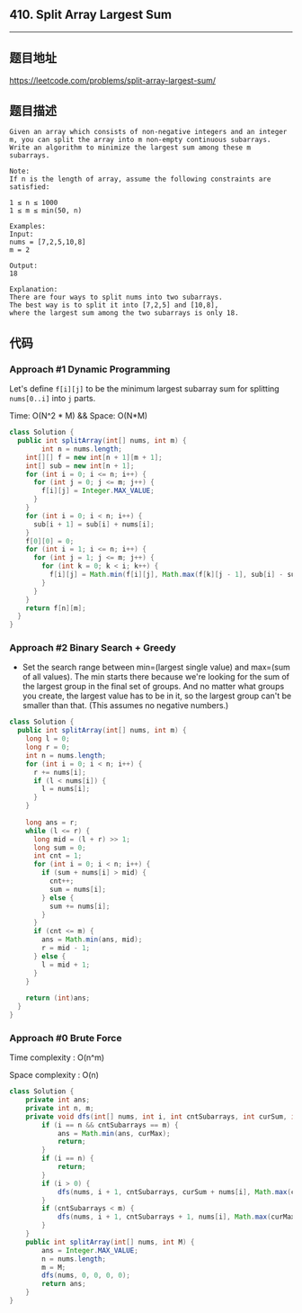 ## 410. Split Array Largest Sum

----
## 题目地址

https://leetcode.com/problems/split-array-largest-sum/

## 题目描述
```
Given an array which consists of non-negative integers and an integer m, you can split the array into m non-empty continuous subarrays. Write an algorithm to minimize the largest sum among these m subarrays.

Note:
If n is the length of array, assume the following constraints are satisfied:

1 ≤ n ≤ 1000
1 ≤ m ≤ min(50, n)

Examples:
Input:
nums = [7,2,5,10,8]
m = 2

Output:
18

Explanation:
There are four ways to split nums into two subarrays.
The best way is to split it into [7,2,5] and [10,8],
where the largest sum among the two subarrays is only 18.
```

## 代码

### Approach #1 Dynamic Programming

Let's define `f[i][j]` to be the minimum largest subarray sum for splitting `nums[0..i]` into `j` parts.

Time: O(N^2 * M) && Space: O(N*M)

```java
class Solution {
  public int splitArray(int[] nums, int m) {
		int n = nums.length;
    int[][] f = new int[n + 1][m + 1];
    int[] sub = new int[n + 1];
    for (int i = 0; i <= n; i++) {
      for (int j = 0; j <= m; j++) {
        f[i][j] = Integer.MAX_VALUE;
      }
    }
    for (int i = 0; i < n; i++) {
      sub[i + 1] = sub[i] + nums[i];
    }
    f[0][0] = 0;
    for (int i = 1; i <= n; i++) {
      for (int j = 1; j <= m; j++) {
        for (int k = 0; k < i; k++) {
          f[i][j] = Math.min(f[i][j], Math.max(f[k][j - 1], sub[i] - sub[k]));
        }
      }
    }
    return f[n][m];
  }
}
```

### Approach #2 Binary Search + Greedy

- Set the search range between min=(largest single value) and max=(sum of all values).
  The min starts there because we're looking for the sum of the largest group in the final set of groups. And no matter what groups you create, the largest value has to be in it, so the largest group can't be smaller than that. (This assumes no negative numbers.) 

```java
class Solution {
  public int splitArray(int[] nums, int m) {
    long l = 0;
    long r = 0;
    int n = nums.length;
    for (int i = 0; i < n; i++) {
      r += nums[i];
      if (l < nums[i]) {
        l = nums[i];
      }
    }
    
    long ans = r;
    while (l <= r) {
      long mid = (l + r) >> 1;
      long sum = 0;
      int cnt = 1;
      for (int i = 0; i < n; i++) {
        if (sum + nums[i] > mid) {
          cnt++;
          sum = nums[i];
        } else {
          sum += nums[i];
        }
      }
      if (cnt <= m) {
        ans = Math.min(ans, mid);
        r = mid - 1;
      } else {
        l = mid + 1;
      }
    }
    
    return (int)ans;
  }
}
```

### Approach #0 Brute Force

Time complexity : O(n^m)

Space complexity : O(n)

```java
class Solution {
    private int ans;
    private int n, m;
    private void dfs(int[] nums, int i, int cntSubarrays, int curSum, int curMax) {
        if (i == n && cntSubarrays == m) {
            ans = Math.min(ans, curMax);
            return;
        }
        if (i == n) { 
            return;
        }
        if (i > 0) {
            dfs(nums, i + 1, cntSubarrays, curSum + nums[i], Math.max(curMax, curSum + nums[i]));
        }
        if (cntSubarrays < m) {
            dfs(nums, i + 1, cntSubarrays + 1, nums[i], Math.max(curMax, nums[i]));
        }
    }
    public int splitArray(int[] nums, int M) {
        ans = Integer.MAX_VALUE;
        n = nums.length;
        m = M;
        dfs(nums, 0, 0, 0, 0);
        return ans;
    }
}
```













